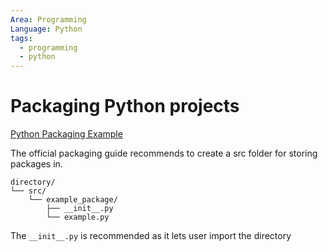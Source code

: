 ```yaml
---
Area: Programming
Language: Python
tags:
  - programming
  - python
---
```

# Packaging Python projects

[Python Packaging Example](https://packaging.python.org/en/latest/tutorials/packaging-projects/)

The official packaging guide recommends to create a src folder for storing packages in.
```
directory/
└── src/
    └── example_package/
        ├── __init__.py
        └── example.py
```

The `__init__.py` is recommended as it lets user import the directory
